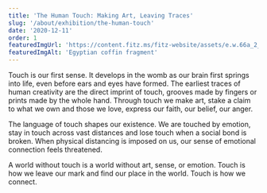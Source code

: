 ```yaml
---
title: 'The Human Touch: Making Art, Leaving Traces'
slug: '/about/exhibition/the-human-touch'
date: '2020-12-11'
order: 1
featuredImgUrl: 'https://content.fitz.ms/fitz-website/assets/e.w.66a_2_201507_kly25_dc1.jpg?key=directus-medium-crop'
featuredImgAlt: 'Egyptian coffin fragment'
---
```

Touch is our first sense. It develops in the womb as our brain first springs into life, even before ears and eyes have formed. The earliest traces of human creativity are the direct imprint of touch, grooves made by fingers or prints made by the whole hand. Through touch we make art, stake a claim to what we own and those we love, express our faith, our belief, our anger.

The language of touch shapes our existence. We are touched by emotion, stay in touch across vast distances and lose touch when a social bond is broken. When physical distancing is imposed on us, our sense of emotional connection feels threatened.

A world without touch is a world without art, sense, or emotion. Touch is how we leave our mark and find our place in the world. Touch is how we connect.
